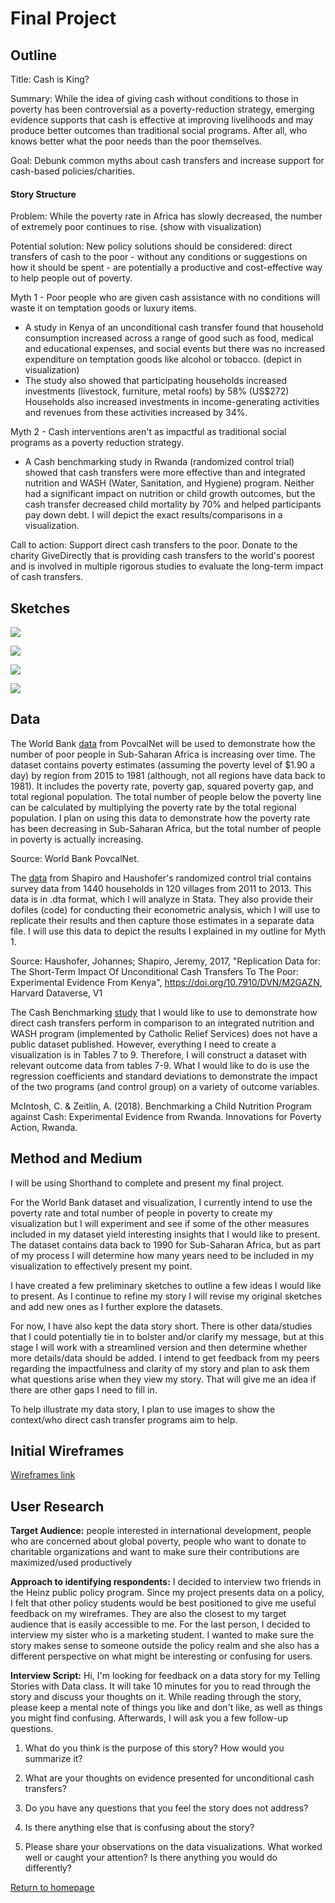# Final Project
## Outline

Title: Cash is King?

Summary: While the idea of giving cash without conditions to those in poverty has been controversial as a poverty-reduction strategy, emerging evidence supports that cash is effective at improving livelihoods and may produce better outcomes than traditional social programs. After all, who knows better what the poor needs than the poor themselves.

Goal: Debunk common myths about cash transfers and increase support for cash-based policies/charities.

#### Story Structure
Problem: While the poverty rate in Africa has slowly decreased, the number of extremely poor continues to rise. (show with visualization)

Potential solution: New policy solutions should be considered: direct transfers of cash to the poor - without any conditions or suggestions on how it should be spent - are potentially a productive and cost-effective way to help people out of poverty.

Myth 1 - Poor people who are given cash assistance with no conditions will waste it on temptation goods or luxury items.
- A study in Kenya of an unconditional cash transfer found that household consumption increased across a range of good such as food, medical and educational expenses, and social events but there was no increased expenditure on temptation goods like alcohol or tobacco. (depict in visualization)
- The study also showed that participating households increased investments (livestock, furniture, metal roofs) by 58% (US$272) Households also increased investments in income-generating activities and revenues from these activities increased by 34%.


Myth 2 - Cash interventions aren't as impactful as traditional social programs as a poverty reduction strategy.
- A Cash benchmarking study in Rwanda (randomized control trial) showed that cash transfers were more effective than and integrated nutrition and WASH (Water, Sanitation, and Hygiene) program. Neither had a significant impact on nutrition or child growth outcomes, but the cash transfer decreased child mortality by 70% and helped participants pay down debt. I will depict the exact results/comparisons in a visualization.
  
Call to action: Support direct cash transfers to the poor. Donate to the charity GiveDirectly that is providing cash transfers to the world's poorest and is involved in multiple rigorous studies to evaluate the long-term impact of cash transfers.

## Sketches
![](https://alycaito.github.io/portfolio/project_outline.PNG)

![](https://alycaito.github.io/portfolio/project_sketch1.PNG)

![](https://alycaito.github.io/portfolio/project_sketch2.PNG)

![](https://alycaito.github.io/portfolio/project_sketch3.PNG)

## Data

The World Bank [data](https://alycaito.github.io/portfolio/RegionalTable_1.9.csv) from PovcalNet will be used to demonstrate how the number of poor people in Sub-Saharan Africa is increasing over time. The dataset contains poverty estimates (assuming the poverty level of $1.90 a day) by region from 2015 to 1981 (although, not all regions have data back to 1981). It includes the poverty rate, poverty gap, squared poverty gap, and total regional population. The total number of people below the poverty line can be calculated by multiplying the poverty rate by the total regional population. I plan on using this data to demonstrate how the poverty rate has been decreasing in Sub-Saharan Africa, but the total number of people in poverty is actually increasing. 

Source: World Bank PovcalNet.

The [data](https://alycaito.github.io/portfolio/UCT_FINAL_CLEAN.dta) from Shapiro and Haushofer's randomized control trial contains survey data from 1440 households in 120 villages from 2011 to 2013. This data is in .dta format, which I will analyze in Stata. They also provide their dofiles (code) for conducting their econometric analysis, which I will use to replicate their results and then capture those estimates in a separate data file. I will use this data to depict the results I explained in my outline for Myth 1.

Source: Haushofer, Johannes; Shapiro, Jeremy, 2017, "Replication Data for: The Short-Term Impact Of Unconditional Cash Transfers To The Poor: Experimental Evidence From Kenya", https://doi.org/10.7910/DVN/M2GAZN, Harvard Dataverse, V1

The Cash Benchmarking [study](https://alycaito.github.io/portfolio/Benchmarking.pdf)  that I would like to use to demonstrate how direct cash transfers perform in comparison to an integrated nutrition and WASH program (implemented by Catholic Relief Services) does not have a public dataset published. However, everything I need to create a visualization is in Tables 7 to 9. Therefore, I will construct a dataset with relevant outcome data from tables 7-9. What I would like to do is use the regression coefficients and standard deviations to demonstrate the impact of the two programs (and control group) on a variety of outcome variables. 

McIntosh, C. & Zeitlin, A. (2018). Benchmarking a Child Nutrition Program against Cash: Experimental Evidence from Rwanda. Innovations for Poverty Action, Rwanda.

## Method and Medium
I will be using Shorthand to complete and present my final project. 

For the World Bank dataset and visualization, I currently intend to use the poverty rate and total number of people in poverty to create my visualization but I will experiment and see if some of the other measures included in my dataset yield interesting insights that I would like to present. The dataset contains data back to 1990 for Sub-Saharan Africa, but as part of my process I will determine how many years need to be included in my visualization to effectively present my point. 

I have created a few preliminary sketches to outline a few ideas I would like to present. As I continue to refine my story I will revise my original sketches and add new ones as I further explore the datasets.

For now, I have also kept the data story short. There is other data/studies that I could potentially tie in to bolster and/or clarify my message, but at this stage I will work with a streamlined version and then determine whether more details/data should be added. I intend to get feedback from my peers regarding the impactfulness and clarity of my story and plan to ask them what questions arise when they view my story. That will give me an idea if there are other gaps I need to fill in.

To help illustrate my data story, I plan to use images to show the context/who direct cash transfer programs aim to help.

## Initial Wireframes 
[Wireframes link](/wireframes.md)

## User Research

**Target Audience:** people interested in international development, people who are concerned about global poverty, people who want to donate to charitable organizations and want to make sure their contributions are maximized/used productively

**Approach to identifying respondents:** I decided to interview two friends in the Heinz public policy program. Since my project presents data on a policy, I felt that other policy students would be best positioned to give me useful feedback on my wireframes. They are also the closest to my target audience that is easily accessible to me. For the last person, I decided to interview my sister who is a marketing student. I wanted to make sure the story makes sense to someone outside the policy realm and she also has a different perspective on what might be interesting or confusing for users.

**Interview Script:** 
Hi, I'm looking for feedback on a data story for my Telling Stories with Data class. It will take 10 minutes for you to read through the story and discuss your thoughts on it. While reading through the story, please keep a mental note of things you like and don't like, as well as things you might find confusing. Afterwards, I will ask you a few follow-up questions.

1. What do you think is the purpose of this story? How would you summarize it?

2. What are your thoughts on evidence presented for unconditional cash transfers?

3. Do you have any questions that you feel the story does not address?

4. Is there anything else that is confusing about the story?

5. Please share your observations on the data visualizations. What worked well or caught your attention? Is there anything you would do differently?


[Return to homepage](/portfolio)
